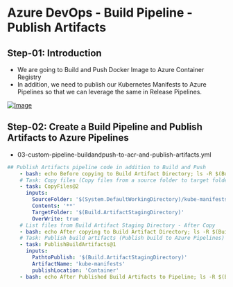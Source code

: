 # Azure DevOps - Build Pipeline - Publish Artifacts

## Step-01: Introduction
- We are going to Build and Push Docker Image to Azure Container Registry
- In addition, we need to publish our Kubernetes Manifests to Azure Pipelines so that we can leverage the same in Release Pipelines.

[![Image](https://www.stacksimplify.com/course-images/azure-devops-pipelines-deploy-to-aks.png "Azure AKS Kubernetes - Masterclass")](https://www.udemy.com/course/aws-eks-kubernetes-masterclass-devops-microservices/?referralCode=257C9AD5B5AF8D12D1E1)

## Step-02: Create a Build Pipeline and Publish Artifacts to Azure Pipelines
- 03-custom-pipeline-buildandpush-to-acr-and-publish-artifacts.yml

```yaml
## Publish Artifacts pipeline code in addition to Build and Push
    - bash: echo Before copying to Build Artifact Directory; ls -R $(Build.ArtifactStagingDirectory)        
    # Task: Copy files (Copy files from a source folder to target folder)    
    - task: CopyFiles@2
      inputs:
        SourceFolder: '$(System.DefaultWorkingDirectory)/kube-manifests'
        Contents: '**'
        TargetFolder: '$(Build.ArtifactStagingDirectory)'
        OverWrite: true
    # List files from Build Artifact Staging Directory - After Copy
    - bash: echo After copying to Build Artifact Directory; ls -R $(Build.ArtifactStagingDirectory)        
    # Task: Publish build artifacts (Publish build to Azure Pipelines)    
    - task: PublishBuildArtifacts@1
      inputs:
        PathtoPublish: '$(Build.ArtifactStagingDirectory)'
        ArtifactName: 'kube-manifests'
        publishLocation: 'Container'
    - bash: echo After Published Build Artifacts to Pipeline; ls -R $(Build.ArtifactStagingDirectory)                

```